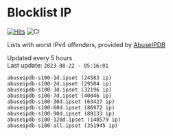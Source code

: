 # Blocklist IP

[![Hits](https://hits.seeyoufarm.com/api/count/incr/badge.svg?url=https%3A%2F%2Fgithub.com%2Fborestad%2Fblocklist-ip%2F&count_bg=%2379C83D&title_bg=%23555555&icon=&icon_color=%23E7E7E7&title=hits&edge_flat=false)](https://hits.seeyoufarm.com)  ![CI](https://img.shields.io/github/workflow/status/borestad/blocklist-ip/CI?style=flat-square)

Lists with worst IPv4 offenders, provided by [AbuseIPDB](https://www.abuseipdb.com/)

<!-- FOOTER-PLACEHOLDER -->
Updated every 5 hours<br>
Last update: `2023-08-22 - 05:16:01`
```
abuseipdb-s100-1d.ipset (24583 ip)
abuseipdb-s100-2d.ipset (29504 ip)
abuseipdb-s100-3d.ipset (32196 ip)
abuseipdb-s100-7d.ipset (40046 ip)
abuseipdb-s100-30d.ipset (63427 ip)
abuseipdb-s100-60d.ipset (86972 ip)
abuseipdb-s100-90d.ipset (89133 ip)
abuseipdb-s100-120d.ipset (148579 ip)
abuseipdb-s100-all.ipset (351945 ip)
```
